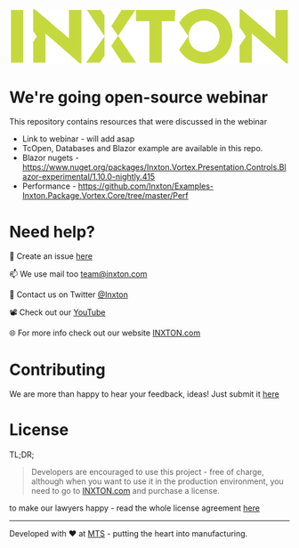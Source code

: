 ![Inxton logo](https://github.com/Inxton/Inxton.Vortex.Framework/raw/master/assets/logo.png)

# We're going open-source webinar

This repository contains resources that were discussed in the webinar

- Link to webinar - will add asap
- TcOpen, Databases and Blazor example are available in this repo.
- Blazor nugets - https://www.nuget.org/packages/Inxton.Vortex.Presentation.Controls.Blazor-experimental/1.10.0-nightly.415
- Performance - https://github.com/Inxton/Examples-Inxton.Package.Vortex.Core/tree/master/Perf 

# Need help?

🧪 Create an issue [here](https://github.com/Inxton/Feedback/issues/new/choose)

📫 We use mail too team@inxton.com 

🐤 Contact us on Twitter [@Inxton](https://twitter.com/inxtonteam)

📽 Check out our [YouTube](https://www.youtube.com/channel/UCB3EcnWyLSsV5gqSt8PRDXA/featured)

🌐 For more info check out our website [INXTON.com](https://www.inxton.com/)


# Contributing

We are more than happy to hear your feedback, ideas!
Just submit it [here](https://github.com/Inxton/Feedback/issues/new/choose)  


# License
TL;DR;
> Developers are encouraged to use this project -  free of charge, although when you want to use it in the production environment, you need to go to  [INXTON.com](https://www.inxton.com/) and purchase a license.

to make our lawyers happy - read the whole license agreement [here](https://github.com/Inxton/about/blob/master/license.md)

---
Developed with ♥ at [MTS](https://www.mts.sk/en) - putting the heart into manufacturing.
 
